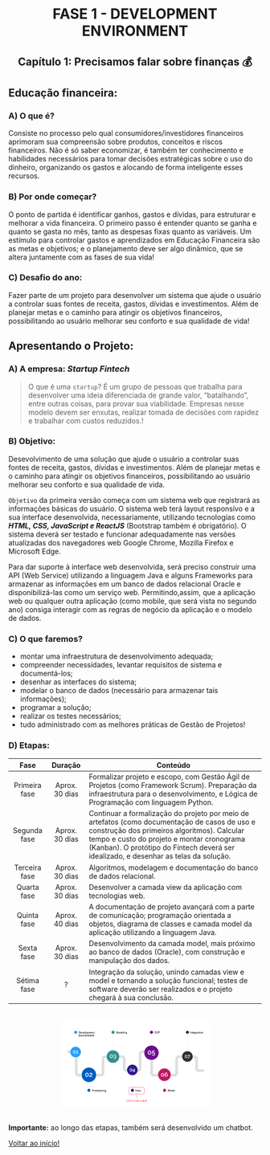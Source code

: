 <div id="fase01" align="center">
<h1>FASE 1 - DEVELOPMENT ENVIRONMENT</h1>
<h2>Capítulo 1: Precisamos falar sobre finanças 💰</h2>
</div>

## Educação financeira:

### A) O que é?

Consiste no processo pelo qual consumidores/investidores financeiros aprimoram sua compreensão sobre produtos, conceitos e riscos financeiros. Não é só saber economizar, é também ter conhecimento e habilidades necessários para tomar decisões estratégicas sobre o uso do dinheiro, organizando os gastos e alocando de forma inteligente esses recursos.

### B) Por onde começar?

O ponto de partida é identificar ganhos, gastos e dívidas, para estruturar e melhorar a vida financeira. O primeiro passo é entender  quanto se ganha e quanto se gasta no mês, tanto as despesas fixas quanto as variáveis. Um estímulo para controlar gastos e aprendizados em Educação Financeira são as metas e objetivos; e o planejamento deve ser algo dinâmico, que se altera juntamente com as fases de sua vida!

### C) Desafio do ano:

Fazer parte de um projeto para desenvolver um sistema que ajude o usuário a controlar suas fontes de receita, gastos, dívidas e investimentos. Além de planejar metas e o caminho para atingir os objetivos financeiros, possibilitando ao usuário melhorar seu conforto e sua qualidade de vida!

## Apresentando o Projeto:

### A) A empresa: ***Startup Fintech***

> O que é uma `startup`? É um grupo de pessoas que trabalha para desenvolver uma ideia diferenciada de grande valor, “batalhando”, entre outras coisas, para provar sua viabilidade. Empresas nesse modelo devem ser enxutas, realizar tomada de decisões com rapidez e trabalhar com custos reduzidos.!

### B) Objetivo:

Desevolvimento de uma solução que ajude o usuário a controlar suas fontes de receita, gastos, dívidas e investimentos. Além de planejar metas e o caminho para atingir os objetivos financeiros, possibilitando ao usuário melhorar seu conforto e sua qualidade de vida. 

`Objetivo` da primeira versão começa com um sistema web que registrará as informações básicas do usuário. O sistema web terá layout responsivo e a sua interface desenvolvida, necessariamente, utilizando tecnologias como ***HTML, CSS, JavaScript e ReactJS*** (Bootstrap também é obrigatório). O sistema deverá ser testado e funcionar adequadamente nas versões atualizadas dos navegadores web Google Chrome, Mozilla Firefox e Microsoft Edge.

Para dar suporte à interface web desenvolvida, será preciso construir uma API (Web Service) utilizando a linguagem Java e alguns Frameworks para armazenar as informações em um banco de dados relacional Oracle e disponibilizá-las como um serviço web. Permitindo,assim, que a aplicação web ou qualquer outra aplicação (como mobile, que será vista no segundo ano) consiga interagir com as regras de negócio da aplicação e o modelo de dados. 

### C) O que faremos?

- montar uma infraestrutura de desenvolvimento  adequada;
- compreender necessidades, levantar requisitos de sistema e documentá-los;
- desenhar as interfaces do sistema;
- modelar o banco de dados (necessário  para  armazenar  tais  informações);
- programar a solução;
- realizar os testes necessários;
- tudo administrado com as melhores práticas de Gestão de Projetos!

### D) Etapas:

Fase | Duração | Conteúdo
:-----:|:---------:|----------
Primeira fase | Aprox. 30 dias | Formalizar projeto e escopo, com Gestão  Ágil  de  Projetos (como Framework  Scrum). Preparação da infraestrutura para o desenvolvimento, e Lógica de Programação com linguagem Python.
Segunda fase | Aprox. 30 dias | Continuar a formalização do projeto por meio de artefatos (como documentação de casos de uso e construção dos primeiros algoritmos). Calcular tempo e custo do projeto e montar cronograma (Kanban). O protótipo do Fintech deverá ser idealizado, e desenhar as telas da solução.
Terceira fase | Aprox. 30 dias | Algoritmos, modelagem e documentação do banco de dados relacional.
Quarta fase | Aprox. 30 dias | Desenvolver a camada view da aplicação com tecnologias web.
Quinta fase | Aprox. 40 dias | A documentação de projeto avançará com a parte de comunicação; programação orientada a objetos, diagrama de classes e camada model da aplicação utilizando a linguagem Java.
Sexta fase | Aprox. 30 dias | Desenvolvimento da camada model, mais próximo ao banco de dados (Oracle), com construção e manipulação dos dados.
Sétima fase | ? | Integração da solução, unindo camadas view e model e tornando a solução funcional; testes de software deverão ser realizados e o projeto chegará à sua conclusão.

<br>
<div align="center">
<img src="../assets/imagens-fase01/fases-fintech.png" width="60%">
</div>
<br>

**Importante:** ao longo das etapas, também será desenvolvido um chatbot.

[Voltar ao início!](https://github.com/monicaquintal/fintech)